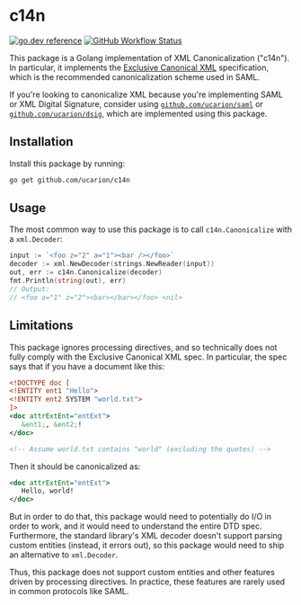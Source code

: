 # c14n

 [![go.dev reference](https://img.shields.io/badge/go.dev-reference-007d9c?logo=go&logoColor=white&style=flat-square)](https://pkg.go.dev/mod/github.com/ucarion/c14n?tab=overview)
 [![GitHub Workflow Status](https://img.shields.io/github/workflow/status/ucarion/c14n/tests?label=tests&logo=github&style=flat-square)](https://github.com/ucarion/c14n/actions)

This package is a Golang implementation of XML Canonicalization ("c14n"). In
particular, it implements the [Exclusive Canonical XML][w3] specification, which
is the recommended canonicalization scheme used in SAML.

If you're looking to canonicalize XML because you're implementing SAML or XML
Digital Signature, consider using [`github.com/ucarion/saml`][saml] or
[`github.com/ucarion/dsig`][dsig], which are implemented using this package.

[w3]: https://www.w3.org/TR/xml-exc-c14n/
[saml]: https://github.com/ucarion/saml
[dsig]: https://github.com/ucarion/dsig

## Installation

Install this package by running:

```bash
go get github.com/ucarion/c14n
```

## Usage

The most common way to use this package is to call `c14n.Canonicalize` with a
`xml.Decoder`:

```go
input := `<foo z="2" a="1"><bar /></foo>`
decoder := xml.NewDecoder(strings.NewReader(input))
out, err := c14n.Canonicalize(decoder)
fmt.Println(string(out), err)
// Output:
// <foo a="1" z="2"><bar></bar></foo> <nil>
```

## Limitations

This package ignores processing directives, and so technically does not fully
comply with the Exclusive Canonical XML spec. In particular, the spec says that
if you have a document like this:

```xml
<!DOCTYPE doc [
<!ENTITY ent1 "Hello">
<!ENTITY ent2 SYSTEM "world.txt">
]>
<doc attrExtEnt="entExt">
   &ent1;, &ent2;!
</doc>

<!-- Assume world.txt contains "world" (excluding the quotes) -->
```

Then it should be canonicalized as:

```xml
<doc attrExtEnt="entExt">
   Hello, world!
</doc>
```

But in order to do that, this package would need to potentially do I/O in order
to work, and it would need to understand the entire DTD spec. Furthermore, the
standard library's XML decoder doesn't support parsing custom entities (instead,
it errors out), so this package would need to ship an alternative to
`xml.Decoder`.

Thus, this package does not support custom entities and other features driven by
processing directives. In practice, these features are rarely used in common
protocols like SAML.
